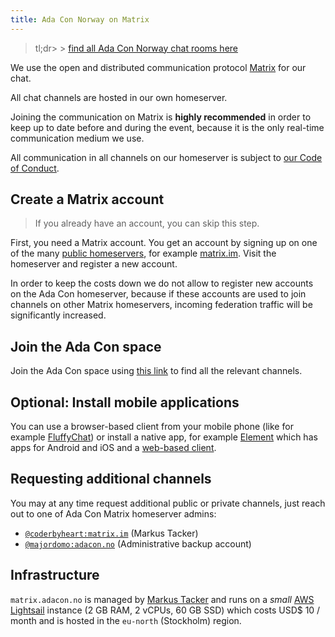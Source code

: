 ```yaml
---
title: Ada Con Norway on Matrix
---
```


> tl;dr&gt; >
> [find all Ada Con Norway chat rooms here](https://matrix.to/#/#space:adacon.no)

We use the open and distributed communication protocol
[Matrix](https://matrix.org/) for our chat.

All chat channels are hosted in our own homeserver.

Joining the communication on Matrix is **highly recommended** in order to keep
up to date before and during the event, because it is the only real-time
communication medium we use.

All communication in all channels on our homeserver is subject to
[our Code of Conduct](./code-of-conduct).

## Create a Matrix account

> If you already have an account, you can skip this step.

First, you need a Matrix account. You get an account by signing up on one of the
many [public homeservers](https://joinmatrix.org/servers/), for example
[matrix.im](https://matrix.im). Visit the homeserver and register a new account.

In order to keep the costs down we do not allow to register new accounts on the
Ada Con homeserver, because if these accounts are used to join channels on other
Matrix homeservers, incoming federation traffic will be significantly increased.

## Join the Ada Con space

Join the Ada Con space using [this link](https://matrix.to/#/#space:adacon.no)
to find all the relevant channels.

## Optional: Install mobile applications

You can use a browser-based client from your mobile phone (like for example
[FluffyChat](https://fluffychat.im/web/#/home)) or install a native app, for
example [Element](https://app.element.io/mobile_guide/) which has apps for
Android and iOS and a [web-based client](https://app.element.io/).

## Requesting additional channels

You may at any time request additional public or private channels, just reach
out to one of Ada Con Matrix homeserver admins:

- [`@coderbyheart:matrix.im`](https://matrix.to/#/@coderbyheart:matrix.im)
  (Markus Tacker)
- [`@majordomo:adacon.no`](https://matrix.to/#/@majordomo:adacon.no)
  (Administrative backup account)

## Infrastructure

`matrix.adacon.no` is managed by [Markus Tacker](https://coderbyheart.com/) and
runs on a _small_ [AWS Lightsail](https://aws.amazon.com/lightsail/) instance (2
GB RAM, 2 vCPUs, 60 GB SSD) which costs USD$ 10 / month and is hosted in the
`eu-north` (Stockholm) region.
